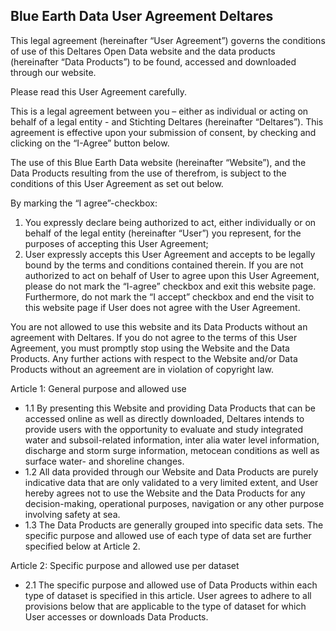 ## Blue Earth Data User Agreement Deltares

This legal agreement (hereinafter “User Agreement”) governs the conditions of use of this Deltares Open Data website and the data products (hereinafter “Data Products”) to be found, accessed and downloaded through our website.

Please read this User Agreement carefully.  

This is a legal agreement between you – either as individual or acting on behalf of a legal entity - and Stichting Deltares (hereinafter “Deltares”). This agreement is effective upon your submission of consent, by checking and clicking on the “I-Agree” button below.  

The use of this Blue Earth Data website (hereinafter “Website”), and the Data Products resulting from the use of therefrom, is subject to the conditions of this User Agreement as set out below.  

By marking the “I agree”-checkbox:

1. You expressly declare being authorized to act, either individually or on behalf of the legal entity (hereinafter “User”) you represent, for the purposes of accepting this User Agreement;
2. User expressly accepts this User Agreement and accepts to be legally bound by the terms and conditions contained therein.
If you are not authorized to act on behalf of User to agree upon this User Agreement, please do not mark the “I-agree” checkbox and exit this website page. Furthermore, do not mark the “I accept” checkbox and end the visit to this website page if User does not agree with the User Agreement.

You are not allowed to use this website and its Data Products without an agreement with Deltares. If you do not agree to the terms of this User Agreement, you must promptly stop using the Website and the Data Products. Any further actions with respect to the Website and/or Data Products without an agreement are in violation of copyright law.

Article 1: General purpose and allowed use

- 1.1	By presenting this Website and providing Data Products that can be accessed online as well as directly downloaded, Deltares intends to provide users with the opportunity to evaluate and study integrated water and subsoil-related information, inter alia water level information, discharge and storm surge information, metocean conditions as well as surface water- and shoreline changes.
- 1.2 All data provided through our Website and Data Products are purely indicative data that are only validated to a very limited extent, and User hereby agrees not to use the Website and the Data Products for any decision-making, operational purposes, navigation or any other purpose involving safety at sea.
- 1.3 The Data Products are generally grouped into specific data sets. The specific purpose and allowed use of each type of data set are further specified below at Article 2.

Article 2: Specific purpose and allowed use per dataset

- 2.1	The specific purpose and allowed use of Data Products within each type of dataset is specified in this article. User agrees to adhere to all provisions below that are applicable to the type of dataset for which User accesses or downloads Data Products.
